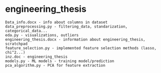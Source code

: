 # engineering_thesis
	Data_info.docx - info about columns in dataset
	data_preprocessing.py - filtering_data, standarization, categorical_data...
	eda.py - visualizations, outliers
	engineering_thesis.docx - information about engineering_thesis, scratchpad
	feature_selection.py - implemented feature selection methods (lasso, chi^2...)
	inz.doc - engineering_thesis 
	models.py - ML models - training model/prediction
	pca_algorithm.py - PCA for feature extraction

